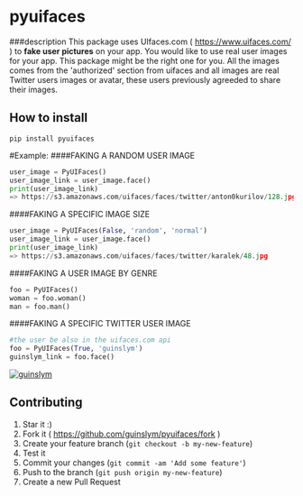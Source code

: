 # pyuifaces

###description
This package uses UIfaces.com ( https://www.uifaces.com/ ) to **fake user pictures** on your app. You would like to use real user images for your app. This package might be the right one for you. All the images comes from the 'authorized' section from uifaces and all images are real Twitter users images or avatar, these users previously agreeded to share their images.

## How to install ##

    pip install pyuifaces


#Example:
####FAKING A RANDOM USER IMAGE
```python
user_image = PyUIFaces()
user_image_link = user_image.face()
print(user_image_link)
=> https://s3.amazonaws.com/uifaces/faces/twitter/anton0kurilov/128.jpg
```

####FAKING A SPECIFIC IMAGE SIZE
```python
user_image = PyUIFaces(False, 'random', 'normal')
user_image_link = user_image.face()
print(user_image_link)
=> https://s3.amazonaws.com/uifaces/faces/twitter/karalek/48.jpg
```

####FAKING A USER IMAGE BY GENRE
```python
foo = PyUIFaces()
woman = foo.woman()
man = foo.man()
```

####FAKING A SPECIFIC TWITTER USER IMAGE
```python
#the user be also in the uifaces.com api
foo = PyUIFaces(True, 'guinslym')
guinslym_link = foo.face()
```

[![guinslym](https://s3.amazonaws.com/uifaces/faces/twitter/guinslym/128.jpg)](http://uifaces.com/guinslym)


## Contributing

1. Star it :)
2. Fork it ( https://github.com/guinslym/pyuifaces/fork )
3. Create your feature branch (`git checkout -b my-new-feature`)
4. Test it
5. Commit your changes (`git commit -am 'Add some feature'`)
6. Push to the branch (`git push origin my-new-feature`)
7. Create a new Pull Request
